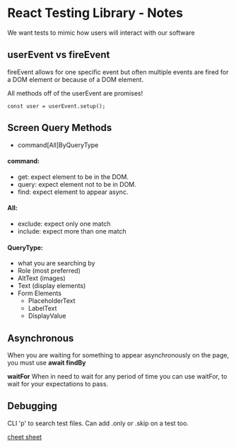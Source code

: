 # React Testing Library - Notes

We want tests to mimic how users will interact with our software

## userEvent vs fireEvent

fireEvent allows for one specific event but often multiple events are fired for a DOM element or because of a DOM element.

All methods off of the userEvent are promises!

`const user = userEvent.setup();`

## Screen Query Methods

- command[All]ByQueryType

#### command:

- get: expect element to be in the DOM.
- query: expect element not to be in DOM.
- find: expect element to appear async.

#### All:

- exclude: expect only one match
- include: expect more than one match

#### QueryType:

- what you are searching by
- Role (most preferred)
- AltText (images)
- Text (display elements)
- Form Elements
  - PlaceholderText
  - LabelText
  - DisplayValue

## Asynchronous

When you are waiting for something to appear asynchronously on the page, you must use **await findBy**

**waitFor** When in need to wait for any period of time you can use waitFor, to wait for your expectations to pass.

## Debugging

CLI 'p' to search test files. Can add .only or .skip on a test too.

[cheet sheet](https://testing-library.com/docs/react-testing-library/cheatsheet/#queries)
